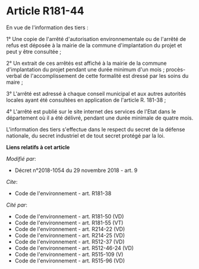 # Article R181-44

En vue de l'information des tiers :

1° Une copie de l'arrêté d'autorisation environnementale ou de l'arrêté de refus est déposée à la mairie de la commune
d'implantation du projet et peut y être consultée ;

2° Un extrait de ces arrêtés est affiché à la mairie de la commune d'implantation du projet pendant une durée minimum d'un
mois ; procès-verbal de l'accomplissement de cette formalité est dressé par les soins du maire ;

3° L'arrêté est adressé à chaque conseil municipal et aux autres autorités locales ayant été consultées en application de
l'article R. 181-38 ;

4° L'arrêté est publié sur le site internet des services de l'Etat dans le département où il a été délivré, pendant une durée
minimale de quatre mois.

L'information des tiers s'effectue dans le respect du secret de la défense nationale, du secret industriel et de tout secret
protégé par la loi.

**Liens relatifs à cet article**

_Modifié par_:

  - Décret n°2018-1054 du 29 novembre 2018 - art. 9

_Cite_:

  - Code de l'environnement - art. R181-38

_Cité par_:

  - Code de l'environnement - art. R181-50 (VD)
  - Code de l'environnement - art. R181-55 (VT)
  - Code de l'environnement - art. R214-22 (VD)
  - Code de l'environnement - art. R214-25 (VD)
  - Code de l'environnement - art. R512-37 (VD)
  - Code de l'environnement - art. R512-46-24 (VD)
  - Code de l'environnement - art. R515-109 (V)
  - Code de l'environnement - art. R515-96 (VD)
